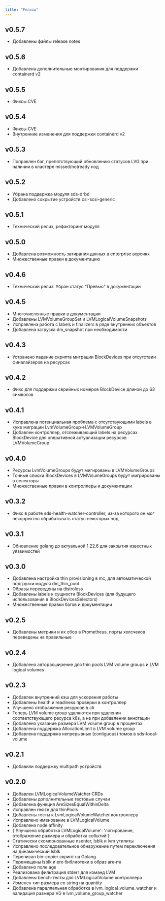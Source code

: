 ```yaml
---
title: "Релизы"
---
```


## v0.5.7

* Добавлены файлы release notes

## v0.5.6

* Добавлена дополнительные монтирования для поддержки containerd v2

## v0.5.5

* Фиксы CVE

## v0.5.4

* Фиксы CVE
* Внутренние изменения для поддержки containerd v2

## v0.5.3

* Поправлен баг, препятствующий обновлению статусов LVG при наличии в кластере missed/notready нод

## v0.5.2

* Убрана поддержка модуля sds-drbd
* Добавлено сокрытие устройств csi-scsi-generic

## v0.5.1

* Технический релиз, рефакторинг модуля

## v0.5.0

* Добавлена возможность затирания данных в enterprise версиях
* Множественные правки в документацию

## v0.4.6

* Технический релиз. Убран статус "Превью" в документации

## v0.4.5

* Многочисленные правки в документации
* Добавлены LVMVolumeGroupSet и LVMLogicalVolumeSnapshots
* Исправлена работа с labels и finalizers в ряде внутренних объектов
* Добавлена загрузка dm_snapshot при необходимости

## v0.4.3

* Устранено падение скрипта миграции BlockDevices при отсутствии финалайзеров на ресурсах

## v0.4.2

* Фикс для поддержки серийных номеров BlockDevice длиной до 63 символов

## v0.4.1

* Исправлена потенциальная проблема с отсутствующими labels в хуке миграции LvmVolumeGroup->LVMVolumeGroup
* Добавлен контроллер, отслеживающий labels на ресурсах BlockDevice для оперативной актуализации ресурсов LVMVolumeGroup

## v0.4.0

* Ресурсы LvmVolumeGroups будут мигированы в LVMVolumeGroups
* Точные списки BlockDevices в LVMVolumeGroups будут мигрированы в селекторы
* Множественные правки в контроллеры и документации

## v0.3.2

* Фикс в работе sds-health-watcher-controller, из-за которого он мог некорректно обрабатывать статус некоторых нод

## v0.3.1

* Обновление golang до актуальной 1.22.6 для закрытия известных уязвимостей

## v0.3.0

* Добавлена настройка thin provisioning в mc, для автоматической подгрузки модуля dm_thin_pool
* Образы переведены на distroless
* Добавлены labels к сущности BlockDevices (для будущего использования в BlockDevicesSelectors)
* Множественные правки багов и документации

## v0.2.5

* Добавлены метрики и их сбор в Prometheus, порты хелсчеков переведены на правильные

## v0.2.4

* Добавлено авторасширение для thin pools LVM volume groups и LVM logical volumes

## v0.2.3

* Добавлен внутренний кэш для ускорения работы
* Добавлены health и readiness проверки в контроллер
* Улучшено отображение ресурсов в cli
* Теперь LVM volume group удаляются при удалении соответствующего ресурса k8s, а не при добавлении аннотации
* Добавлено указание размера LVM volume group в процентах
* Добавлена поддержка AllocationLimit в LVM volume group
* Добавлена поддержка непрерывных (contiguous) томов в sds-local-volume

## v0.2.1

* Добавили поддержку multipath устройств

## v0.2.0

* Добавлен LVMLogicalVolumeWatcher CRDs
* Добавлены дополнительные тестовые случаи
* Добавлена функция AreSizesEqualWithinDelta
* Исправлен resize для thinPools
* Добавлены тесты к LvmLogicalVolumeWatcher контроллеру
* Исправлено именование в LVMLogicalVolume
* Добавлена node affinity
* {'Улучшена обработка LVMLogicalVolume': 'логирование, отображение размера и обработка событий'}
* Статически скомпонованные nsenter, lsblk и lvm утилиты
* Исправлено последовательное обнаружение путем переключения на динамический lsblk
* Переписан bin-copier скрипт на Golang
* Перемещены lsblk и его библиотеки в образ агента
* Добавлено поле age
* Реализована фильтрация stderr для команд LVM
* Добавлены bench-тесты для LVMLogicalVolume контроллера
* Изменен тип размера со string на quantity
* Добавлена параллельная обработка в lvm_logical_volume_watcher и валидация размера VG в lvm_volume_group_watcher
